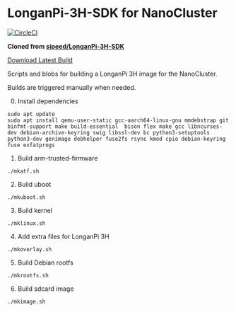 # LonganPi-3H-SDK for NanoCluster

[![CircleCI](https://dl.circleci.com/status-badge/img/circleci/QdmNa8ANx1ffexCBKDunDj/U2SfHaPZBLQpBdxUWkxz1Y/tree/main.svg?style=svg)](https://dl.circleci.com/status-badge/redirect/circleci/QdmNa8ANx1ffexCBKDunDj/U2SfHaPZBLQpBdxUWkxz1Y/tree/main)

**Cloned from [sipeed/LonganPi-3H-SDK](https://github.com/sipeed/LonganPi-3H-SDK)**

[Download Latest Build](https://github.com/dynomite567/LonganPi-3H-SDK/releases/latest)

Scripts and blobs for building a LonganPi 3H image for the NanoCluster.

Builds are triggered manually when needed.

0. Install dependencies

```shell
sudo apt update
sudo apt install qemu-user-static gcc-aarch64-linux-gnu mmdebstrap git binfmt-support make build-essential  bison flex make gcc libncurses-dev debian-archive-keyring swig libssl-dev bc python3-setuptools python3-dev genimage debhelper fuse2fs rsync kmod cpio debian-keyring fuse exfatprogs
```

1. Build arm-trusted-firmware

```shell
./mkatf.sh
```

2. Build uboot

```shell
./mkuboot.sh
```

3. Build kernel

```shell
./mklinux.sh
```

4. Add extra files for LonganPi 3H

```shell
./mkoverlay.sh
```

5. Build Debian rootfs

```shell
./mkrootfs.sh
```

6. Build sdcard image

```shell
./mkimage.sh
```
